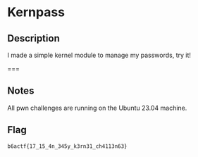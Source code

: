 Kernpass
===

## Description

I made a simple kernel module to manage my passwords, try it!

===

## Notes

All pwn challenges are running on the Ubuntu 23.04 machine.
## Flag

`b6actf{17_15_4n_345y_k3rn31_ch4113n63}`
